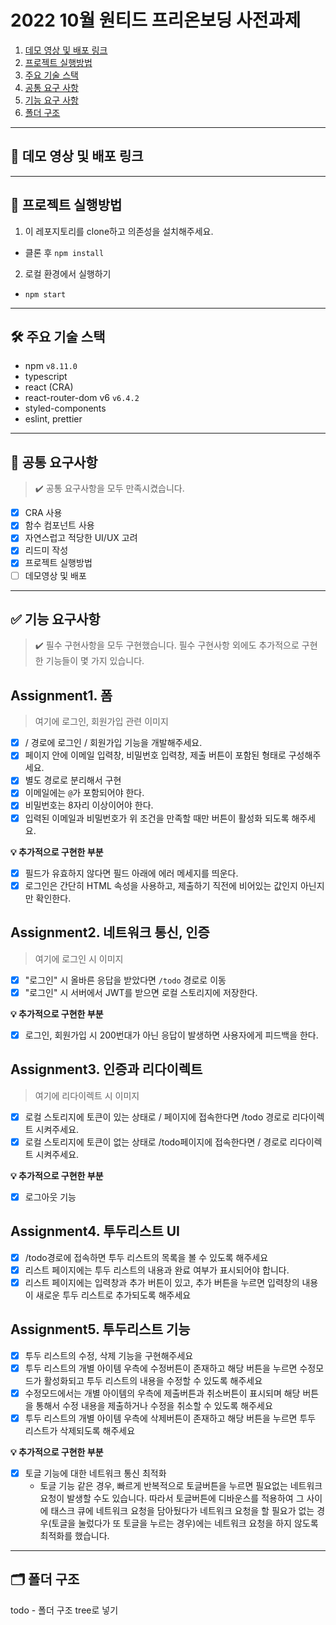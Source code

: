 # 2022 10월 원티드 프리온보딩 사전과제

1. [데모 영상 및 배포 링크](#👀-데모-영상-및-배포-링크)
2. [프로젝트 실행방법](#🚀-프로젝트-실행방법)
3. [주요 기술 스택](#🛠-주요-기술-스택)
4. [공통 요구 사항](#📝-공통-요구사항)
5. [기능 요구 사항](#✅-기능-요구사항)
6. [폴더 구조](#🗂-폴더-구조)

---

## 👀 데모 영상 및 배포 링크

---

## 🚀 프로젝트 실행방법

1. 이 레포지토리를 clone하고 의존성을 설치해주세요.

- 클론 후 `npm install`

2. 로컬 환경에서 실행하기

- `npm start`

---

## 🛠 주요 기술 스택

- npm `v8.11.0`
- typescript
- react (CRA)
- react-router-dom v6 `v6.4.2`
- styled-components
- eslint, prettier

---

## 📝 공통 요구사항

> ✔️ 공통 요구사항을 모두 만족시켰습니다.

- [x] CRA 사용
- [x] 함수 컴포넌트 사용
- [x] 자연스럽고 적당한 UI/UX 고려
- [x] 리드미 작성
- [x] 프로젝트 실행방법
- [ ] 데모영상 및 배포

---

## ✅ 기능 요구사항

> ✔️ 필수 구현사항을 모두 구현했습니다.
> 필수 구현사항 외에도 추가적으로 구현한 기능들이 몇 가지 있습니다.

## Assignment1. 폼

> 여기에 로그인, 회원가입 관련 이미지

- [x] / 경로에 로그인 / 회원가입 기능을 개발해주세요.
- [x] 페이지 안에 이메일 입력창, 비밀번호 입력창, 제출 버튼이 포함된 형태로 구성해주세요.
- [x] 별도 경로로 분리해서 구현
- [x] 이메일에는 `@`가 포함되어야 한다.
- [x] 비밀번호는 8자리 이상이어야 한다.
- [x] 입력된 이메일과 비밀번호가 위 조건을 만족할 때만 버튼이 활성화 되도록 해주세요.

**💡 추가적으로 구현한 부분**

- [x] 필드가 유효하지 않다면 필드 아래에 에러 메세지를 띄운다.
- [x] 로그인은 간단히 HTML 속성을 사용하고, 제출하기 직전에 비어있는 값인지 아닌지만 확인한다.

## Assignment2. 네트워크 통신, 인증

> 여기에 로그인 시 이미지

- [x] "로그인" 시 올바른 응답을 받았다면 `/todo` 경로로 이동
- [x] "로그인" 시 서버에서 JWT를 받으면 로컬 스토리지에 저장한다.

**💡 추가적으로 구현한 부분**

- [x] 로그인, 회원가입 시 200번대가 아닌 응답이 발생하면 사용자에게 피드백을 한다.

## Assignment3. 인증과 리다이렉트

> 여기에 리다이렉트 시 이미지

- [x] 로컬 스토리지에 토큰이 있는 상태로 / 페이지에 접속한다면 /todo 경로로 리다이렉트 시켜주세요.
- [x] 로컬 스토리지에 토큰이 없는 상태로 /todo페이지에 접속한다면 / 경로로 리다이렉트 시켜주세요.

**💡 추가적으로 구현한 부분**

- [x] 로그아웃 기능

## Assignment4. 투두리스트 UI

- [x] /todo경로에 접속하면 투두 리스트의 목록을 볼 수 있도록 해주세요
- [x] 리스트 페이지에는 투두 리스트의 내용과 완료 여부가 표시되어야 합니다.
- [x] 리스트 페이지에는 입력창과 추가 버튼이 있고, 추가 버튼을 누르면 입력창의 내용이 새로운 투두 리스트로 추가되도록 해주세요

## Assignment5. 투두리스트 기능

- [x] 투두 리스트의 수정, 삭제 기능을 구현해주세요
- [x] 투두 리스트의 개별 아이템 우측에 수정버튼이 존재하고 해당 버튼을 누르면 수정모드가 활성화되고 투두 리스트의 내용을 수정할 수 있도록 해주세요
- [x] 수정모드에서는 개별 아이템의 우측에 제출버튼과 취소버튼이 표시되며 해당 버튼을 통해서 수정 내용을 제출하거나 수정을 취소할 수 있도록 해주세요
- [x] 투두 리스트의 개별 아이템 우측에 삭제버튼이 존재하고 해당 버튼을 누르면 투두 리스트가 삭제되도록 해주세요

**💡 추가적으로 구현한 부분**

- [x] 토글 기능에 대한 네트워크 통신 최적화
  - 토글 기능 같은 경우, 빠르게 반복적으로 토글버튼을 누르면 필요없는 네트워크 요청이 발생할 수도 있습니다. 따라서 토글버튼에 디바운스를 적용하여 그 사이에 태스크 큐에 네트워크 요청을 담아뒀다가 네트워크 요청을 할 필요가 없는 경우(토글을 눌렀다가 또 토글을 누르는 경우)에는 네트워크 요청을 하지 않도록 최적화를 했습니다.

---

## 🗂 폴더 구조

todo - 폴더 구조 tree로 넣기
